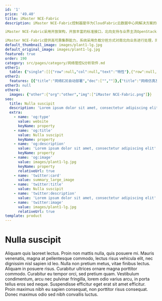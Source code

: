 ```yaml
---
id: '1'
price: '49.40'
title: iMaster NCE-Fabric
description: iMaster NCE-Fabric控制器是华为CloudFabric云数据中心网解决方案的核心组件，可实现对网络资源的统一控制和动态调度，快速部署云业务。华为CloudFabric云数据中心网解决方案为客户提供极简网络部署、智能化网络运维、超宽互联和开放生态的下一代数据中心网络，支持企业云业务高速发展。

iMaster NCE-Fabric采用开放架构，开放丰富的标准接口，北向支持与业界主流OpenStack云平台实现L2~L7层对接，南向支持管理物理交换机、虚拟交换机、防火墙等物理和虚拟网络设备。iMaster NCE-Fabric通过北向接口接收以用户为中心的业务诉求，并将其转换为网络配置、批量下发，实现网络自动化。在没有云平台的场景下，iMaster NCE-Fabric提供独立业务发放GUI。

iMaster NCE-Fabric提供高可靠集群能力，系统采用负载分担方式对南北向业务进行处理，同时支持主备集群部署，实现异地容灾，满足数据中心业务的高可靠性要求。
default_thumbnail_image: images/plant1-lg.jpg
default_original_image: images/plant1-lg.jpg
featured: true
order: 190
category: src/pages/category/网络管控&分析软件.md
other1: 
  table: {"single":[[{"row":null,"col":null,"text":"特性"},{"row":null,"col":null,"text":"描述"}],[{"row":null,"col":null,"text":"Zero Touch Provisioning "},{"row":null,"col":null,"text":"支持iMaster NCE-Fabric自动识别和纳管设备，实现Underlay网络自动化部署\n"}],[{"row":null,"col":null,"text":"网络业务发放"},{"row":null,"col":null,"text":"提供与业界主流OpenStack云平台或第三方APP实现L2~L7层对接，由云平台或第三方APP通过标准接口调用，完成网络业务发放\n提供由iMaster NCE-Fabric独立完成网络业务发放（含与计算平台联动），实现网络的自动化部署"}],[{"row":null,"col":null,"text":"Fabric管理"},{"row":null,"col":null,"text":"支持业界标准的VxLAN协议，通过iMaster NCE-Fabric实现网络的自动化部署，包括VXLAN协议封装，VxLAN二层互通、三层互通、以及VXLAN和传统网络互通\n支持丰富的VxLAN组网场景，具备管控软硬件网络设备的能力\n支持不同场景下物理服务器、虚拟机、裸金属机等多类型终端混合接入"}],[{"row":null,"col":null,"text":"业务链"},{"row":null,"col":null,"text":"支持IETF标准的服务链（SFC）模型，采用标准PBR或NSH技术，根据用户预配置策略自动引导业务流量到不同的服务节点上进行相关增值服务处理，实现拓扑无关的、图形化编排的、动态配置的业务链能力\n支持增值服务包括安全策略、NAT、IPSec VPN等"}],[{"row":null,"col":null,"text":"网络安全"},{"row":null,"col":null,"text":"支持微分段，基于更加精细的分组，如子网、IP、VM名、宿主机名等，实施安全隔离\n支持基于角色的访问控制，实现多租户间的隔离和多用户账户和权限的管理\n支持基于密码的本地认证，及Radius、AD等安全用户认证"}],[{"row":null,"col":null,"text":"运维与故障定位"},{"row":null,"col":null,"text":"支持监控物理资源、逻辑资源、租户资源等\n支持应用/逻辑/物理三层网络拓扑互视：可分别展示应用/逻辑/物理三层网络拓扑，并支持从应用到逻辑、逻辑到物理拓扑的映射关系展示\n支持真实转发路径探测：基于VM和VTEP的转发路径展示，实现逻辑到物理网络精确定位\n支持环路智能检测：对可能的环路进行检测，并提供一键式修复\n支持连通性检测：通过IP Ping和MAC Ping，检测VM之间、VM与外部网络的二三层连通性，协助故障快速定位\n支持流量镜像（将VM/BM的流量通过GRE隧道镜像到远端地址）"}],[{"row":null,"col":null,"text":"可靠性"},{"row":null,"col":null,"text":"iMaster NCE-Fabric采用分布式集群部署，单集群最大可扩展到128成员节点，业务控制节点支持动态扩展，扩展时业务不中断\n\n\n集群成员既支持在同一二层网络内部署，也支持跨三层部署，保证群集成员之前路由可达即可\n集群具备北向负载均衡能力，接受云平台API主动请求或Web访问时，会将请求发送到不同的集群成员节点上\n集群具备南向负载均衡能力，全数据中心网络设备被均匀分配，由不同的集群成员节点负责管理。其中一个成员节点发生故障时，它所管理的网络设备可平滑迁移到其他正常运行成员节点上，保证管理业务不中断\n\niMaster NCE-Fabric支持主、备集群部署，实现高可靠异地容灾"}],[{"row":null,"col":null,"text":"开放性"},{"row":null,"col":null,"text":"iMaster NCE-Fabric基于ONOS、兼容ODL架构设计\n北向支持Restful、RestConf、WebService、Syslog等接口，支持与业界主流OpenStack平台（标准OpenStack、RedHat、Mirantis、UnitedStack等）实现L2~L7层对接\n南向支持SNMP、NetConf、OpenFlow（1.3/1.4）、OVSDB、JSON-RPC、sFlow等协议，与物理和虚拟网络设备对接\n东西向支持与计算资源管理系统如VMWare vCenter、Microsoft System Center对接，实现网络与计算资源协同"}],[{"row":null,"col":null,"text":"管理容量与性能"},{"row":null,"col":null,"text":"典型配置（3节点）\n\n\n管理物理网络设备数量：1,800台\n管理物理服务器数量：9,000台\n管理VM数量：180,000台\nVM上线速率：200个/秒\n\n典型配置（5节点）\n\n\n管理物理网络设备数量：3,000台\n管理物理服务器数量：15,000台\n管理VM数量：300,000台\nVM上线速率：350个/秒"}]]}
other2:
  features: [{"title":"网络E2E自动部署","dec":["",""]},{"title":"网络仿真及校验","dec":["",""]},{"title":"故障1-3-5闭环","dec":["",""]}]
other3: null
other4:
  images: {"other":{"org":"other","img":["iMaster NCE-Fabric.png"]}}
seo:
  title: Nulla suscipit
  description: 'Lorem ipsum dolor sit amet, consectetur adipiscing elit'
  extra:
    - name: 'og:type'
      value: website
      keyName: property
    - name: 'og:title'
      value: Nulla suscipit
      keyName: property
    - name: 'og:description'
      value: 'Lorem ipsum dolor sit amet, consectetur adipiscing elit'
      keyName: property
    - name: 'og:image'
      value: images/plant1-lg.jpg
      keyName: property
      relativeUrl: true
    - name: 'twitter:card'
      value: summary_large_image
    - name: 'twitter:title'
      value: Nulla suscipit
    - name: 'twitter:description'
      value: 'Lorem ipsum dolor sit amet, consectetur adipiscing elit'
    - name: 'twitter:image'
      value: images/plant1-lg.jpg
      relativeUrl: true
template: product
---
```


# Nulla suscipit

Aliquam quis laoreet lectus. Proin non mattis nulla, quis posuere mi. Mauris venenatis, magna at pellentesque commodo, lectus risus vehicula elit, nec dignissim nisl sapien id leo. Nulla non pretium metus, vitae finibus lectus. Aliquam in posuere risus. Curabitur ultrices ornare magna porttitor commodo. Curabitur eu tempor orci, sed pretium quam. Vestibulum condimentum, arcu nec pulvinar fringilla, lorem odio varius arcu, in porta tellus eros sed neque. Suspendisse efficitur eget erat sit amet efficitur. Proin maximus nibh eu sapien consequat, non porttitor risus consequat. Donec maximus odio sed nibh convallis luctus.